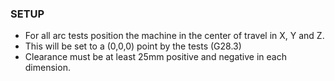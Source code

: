 ### SETUP
* For all arc tests position the machine in the center of travel in X, Y and Z.
* This will be set to a (0,0,0) point by the tests (G28.3)
* Clearance must be at least 25mm positive and negative in each dimension.
